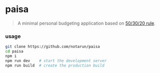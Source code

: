 # paisa

> A minimal personal budgeting application based on [50/30/20 rule](https://groww.in/p/tax/what-is-50-30-20-rule/).

### usage

```bash
git clone https://github.com/notarun/paisa
cd paisa
npm i
npm run dev    # start the development server
npm run build  # create the production build
```
